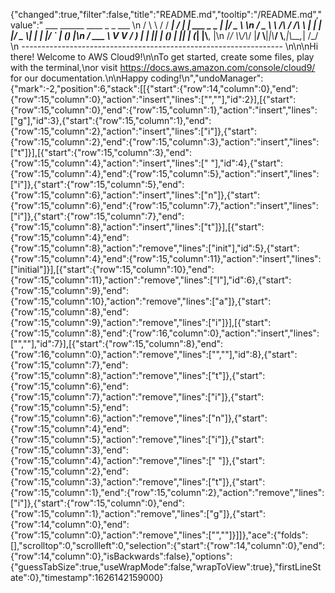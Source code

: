 {"changed":true,"filter":false,"title":"README.md","tooltip":"/README.md","value":"         ___        ______     ____ _                 _  ___  \n        / \\ \\      / / ___|   / ___| | ___  _   _  __| |/ _ \\ \n       / _ \\ \\ /\\ / /\\___ \\  | |   | |/ _ \\| | | |/ _` | (_) |\n      / ___ \\ V  V /  ___) | | |___| | (_) | |_| | (_| |\\__, |\n     /_/   \\_\\_/\\_/  |____/   \\____|_|\\___/ \\__,_|\\__,_|  /_/ \n ----------------------------------------------------------------- \n\n\nHi there! Welcome to AWS Cloud9!\n\nTo get started, create some files, play with the terminal,\nor visit https://docs.aws.amazon.com/console/cloud9/ for our documentation.\n\nHappy coding!\n","undoManager":{"mark":-2,"position":6,"stack":[[{"start":{"row":14,"column":0},"end":{"row":15,"column":0},"action":"insert","lines":["",""],"id":2}],[{"start":{"row":15,"column":0},"end":{"row":15,"column":1},"action":"insert","lines":["g"],"id":3},{"start":{"row":15,"column":1},"end":{"row":15,"column":2},"action":"insert","lines":["i"]},{"start":{"row":15,"column":2},"end":{"row":15,"column":3},"action":"insert","lines":["t"]}],[{"start":{"row":15,"column":3},"end":{"row":15,"column":4},"action":"insert","lines":[" "],"id":4},{"start":{"row":15,"column":4},"end":{"row":15,"column":5},"action":"insert","lines":["i"]},{"start":{"row":15,"column":5},"end":{"row":15,"column":6},"action":"insert","lines":["n"]},{"start":{"row":15,"column":6},"end":{"row":15,"column":7},"action":"insert","lines":["i"]},{"start":{"row":15,"column":7},"end":{"row":15,"column":8},"action":"insert","lines":["t"]}],[{"start":{"row":15,"column":4},"end":{"row":15,"column":8},"action":"remove","lines":["init"],"id":5},{"start":{"row":15,"column":4},"end":{"row":15,"column":11},"action":"insert","lines":["initial"]}],[{"start":{"row":15,"column":10},"end":{"row":15,"column":11},"action":"remove","lines":["l"],"id":6},{"start":{"row":15,"column":9},"end":{"row":15,"column":10},"action":"remove","lines":["a"]},{"start":{"row":15,"column":8},"end":{"row":15,"column":9},"action":"remove","lines":["i"]}],[{"start":{"row":15,"column":8},"end":{"row":16,"column":0},"action":"insert","lines":["",""],"id":7}],[{"start":{"row":15,"column":8},"end":{"row":16,"column":0},"action":"remove","lines":["",""],"id":8},{"start":{"row":15,"column":7},"end":{"row":15,"column":8},"action":"remove","lines":["t"]},{"start":{"row":15,"column":6},"end":{"row":15,"column":7},"action":"remove","lines":["i"]},{"start":{"row":15,"column":5},"end":{"row":15,"column":6},"action":"remove","lines":["n"]},{"start":{"row":15,"column":4},"end":{"row":15,"column":5},"action":"remove","lines":["i"]},{"start":{"row":15,"column":3},"end":{"row":15,"column":4},"action":"remove","lines":[" "]},{"start":{"row":15,"column":2},"end":{"row":15,"column":3},"action":"remove","lines":["t"]},{"start":{"row":15,"column":1},"end":{"row":15,"column":2},"action":"remove","lines":["i"]},{"start":{"row":15,"column":0},"end":{"row":15,"column":1},"action":"remove","lines":["g"]},{"start":{"row":14,"column":0},"end":{"row":15,"column":0},"action":"remove","lines":["",""]}]]},"ace":{"folds":[],"scrolltop":0,"scrollleft":0,"selection":{"start":{"row":14,"column":0},"end":{"row":14,"column":0},"isBackwards":false},"options":{"guessTabSize":true,"useWrapMode":false,"wrapToView":true},"firstLineState":0},"timestamp":1626142159000}